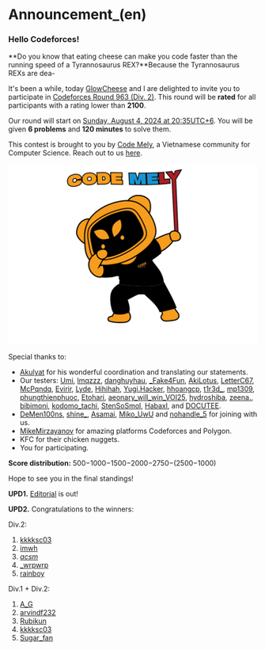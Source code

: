 # Announcement_(en)


### Hello Codeforces!

 **Do you know that eating cheese can make you code faster than the running speed of a Tyrannosaurus REX?**Because the Tyrannosaurus REXs are dea-

It's been a while, today [GlowCheese](https://codeforces.com/profile/GlowCheese "Master GlowCheese") and I are delighted to invite you to participate in [Codeforces Round 963 (Div. 2)](https://codeforces.com/contest/1993 "Codeforces Round 963 (Div. 2)"). This round will be **rated** for all participants with a rating lower than **2100**.

Our round will start on [Sunday, August 4, 2024 at 20:35UTC+6](https://codeforces.com/https://www.timeanddate.com/worldclock/fixedtime.html?day=4&month=8&year=2024&hour=17&min=35&sec=0&p1=166). You will be given **6 problems** and **120 minutes** to solve them.

This contest is brought to you by [Code Mely](https://codeforces.com/https://www.facebook.com/code.mely), a Vietnamese community for Computer Science. Reach out to us [here](https://codeforces.com/https://www.codemely.dev/). 

![](images/70ce125e3bd7740c46d0d055e1c3f3c75bb5ac0d.png)

Special thanks to:

 * [Akulyat](https://codeforces.com/profile/Akulyat "International Master Akulyat") for his wonderful coordination and translating our statements.
* Our testers: [Umi](https://codeforces.com/profile/Umi "Grandmaster Umi"), [lmqzzz](https://codeforces.com/profile/lmqzzz "Grandmaster lmqzzz"), [danghuyhau](https://codeforces.com/profile/danghuyhau "Master danghuyhau"), [_Fake4Fun](https://codeforces.com/profile/_Fake4Fun "Master _Fake4Fun"), [AkiLotus](https://codeforces.com/profile/AkiLotus "Master AkiLotus"), [LetterC67](https://codeforces.com/profile/LetterC67 "Master LetterC67"), [McPqndq](https://codeforces.com/profile/McPqndq "Master McPqndq"), [Evirir](https://codeforces.com/profile/Evirir "Master Evirir"), [Lyde](https://codeforces.com/profile/Lyde "Master Lyde"), [Hihihah](https://codeforces.com/profile/Hihihah "Candidate Master Hihihah"), [Yugi.Hacker](https://codeforces.com/profile/Yugi.Hacker "Candidate Master Yugi.Hacker"), [hhoangcp](https://codeforces.com/profile/hhoangcp "Candidate Master hhoangcp"), [t1r3d_](https://codeforces.com/profile/t1r3d_ "Expert t1r3d_"), [mp1309](https://codeforces.com/profile/mp1309 "Expert mp1309"), [phungthienphuoc](https://codeforces.com/profile/phungthienphuoc "Expert phungthienphuoc"), [Etohari](https://codeforces.com/profile/Etohari "Expert Etohari"), [aeonary_will_win_VOI25](https://codeforces.com/profile/aeonary_will_win_VOI25 "Expert aeonary_will_win_VOI25"), [hydroshiba](https://codeforces.com/profile/hydroshiba "Expert hydroshiba"), [zeena.](https://codeforces.com/profile/zeena. "Specialist zeena."), [bibimoni](https://codeforces.com/profile/bibimoni "Specialist bibimoni"), [kodomo_tachi](https://codeforces.com/profile/kodomo_tachi "Specialist kodomo_tachi"), [StenSoSmol](https://codeforces.com/profile/StenSoSmol "Specialist StenSoSmol"), [Habaxl](https://codeforces.com/profile/Habaxl "Specialist Habaxl"), and [DOCUTEE](https://codeforces.com/profile/DOCUTEE "Pupil DOCUTEE").
* [DeMen100ns](https://codeforces.com/profile/DeMen100ns "Master DeMen100ns"), [shine_](https://codeforces.com/profile/shine_ "Master shine_"), [Asamai](https://codeforces.com/profile/Asamai "Candidate Master Asamai"), [Miko_UwU](https://codeforces.com/profile/Miko_UwU "Candidate Master Miko_UwU") and [nohandle_5](https://codeforces.com/profile/nohandle_5 "Candidate Master nohandle_5") for joining with us.
* [MikeMirzayanov](https://codeforces.com/profile/MikeMirzayanov "Headquarters, MikeMirzayanov") for amazing platforms Codeforces and Polygon.
* KFC for their chicken nuggets.
* You for participating.

**Score distribution:** 500−1000−1500−2000−2750−(2500−1000)

Hope to see you in the final standings!

**UPD1.** [Editorial](Tutorial_(en).md) is out!

**UPD2.** Congratulations to the winners:

Div.2:

 1. [kkkksc03](https://codeforces.com/profile/kkkksc03 "Pupil kkkksc03")
2. [imwh](https://codeforces.com/profile/imwh "Unrated, imwh")
3. [_acsm_](https://codeforces.com/profile/_acsm_ "Pupil _acsm_")
4. [_wrpwrp](https://codeforces.com/profile/_wrpwrp "Candidate Master _wrpwrp")
5. [rainboy](https://codeforces.com/profile/rainboy "Expert rainboy")

Div.1 + Div.2:

 1. [A_G](https://codeforces.com/profile/A_G "International Grandmaster A_G")
2. [arvindf232](https://codeforces.com/profile/arvindf232 "Legendary Grandmaster arvindf232")
3. [Rubikun](https://codeforces.com/profile/Rubikun "International Grandmaster Rubikun")
4. [kkkksc03](https://codeforces.com/profile/kkkksc03 "Pupil kkkksc03")
5. [Sugar_fan](https://codeforces.com/profile/Sugar_fan "International Grandmaster Sugar_fan")
